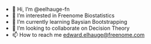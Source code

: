 - 👋 Hi, I’m @eelhauge-fn
- 👀 I’m interested in Freenome Biostatistics
- 🌱 I’m currently learning Baysian Bootstrapping
- 💞️ I’m looking to collaborate on Decision Theory
- 📫 How to reach me edward.elhauge@freenome.com

<!---
eelhauge-fn/eelhauge-fn is a ✨ special ✨ repository because its `README.md` (this file) appears on your GitHub profile.
You can click the Preview link to take a look at your changes.
--->
